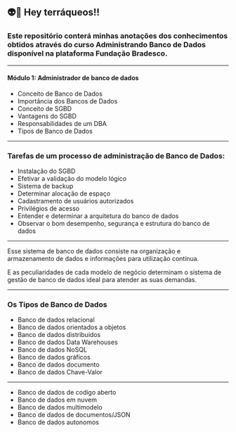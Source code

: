 ## 👽📣 Hey terráqueos!!



### Este repositório conterá minhas anotações dos conhecimentos obtidos através do curso Administrando Banco de Dados disponível na plataforma Fundação Bradesco.

---

#### Módulo 1: Administrador de banco de dados

* Conceito de Banco de Dados
* Importância dos Bancos de Dados
* Conceito de SGBD
* Vantagens do SGBD
* Responsabilidades de um DBA
* Tipos de Banco de Dados

---



### Tarefas de um processo de administração de Banco de Dados:

* Instalação do SGBD
* Efetivar a validação do modelo lógico
* Sistema de backup
* Determinar alocação de espaço
* Cadastramento de usuários autorizados
* Privilégios de acesso
* Entender e determinar a arquitetura do banco de dados
* Observar o bom desempenho, segurança e estrutura do banco de dados

---

Esse sistema de banco de dados consiste na organização e armazenamento de
dados e informações para utilização contínua.

E as peculiaridades de cada modelo de negócio determinam o sistema de gestão de
banco de dados ideal para atender as suas demandas.

---

### Os Tipos de Banco de Dados

* Banco de dados relacional
* Banco de dados orientados a objetos
* Banco de dados distribuídos
* Banco de dados Data Warehouses
* Banco de dados NoSQL
* Banco de dados gráficos
* Banco de dados documento
* Banco de dados Chave-Valor

---

* Banco de dados de codigo aberto
* Banco de dados em nuvem
* Banco de dados multimodelo
* Banco de dados de documentos/JSON
* Banco de dados autonomos







